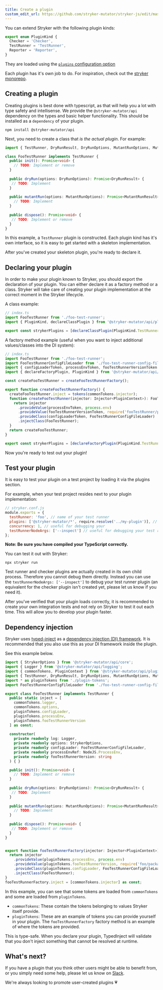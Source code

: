 ```yaml
---
title: Create a plugin
custom_edit_url: https://github.com/stryker-mutator/stryker-js/edit/master/docs/guides/create-a-plugin.md
---
```


You can extend Stryker with the following plugin kinds:

```ts
export enum PluginKind {
  Checker = 'Checker',
  TestRunner = 'TestRunner',
  Reporter = 'Reporter',
}
```

They are loaded using the [`plugins` configuration option](../configuration#plugins-string)

Each plugin has it's own job to do. For inspiration, check out the [stryker monorepo](https://github.com/stryker-mutator/stryker/tree/master/packages).

## Creating a plugin

Creating plugins is best done with typescript, as that will help you a lot with type safety and intellisense.
We provide the `@stryker-mutator/api` dependency on the types and basic helper functionality. This should be installed as a `dependency` of your plugin. 

```shell
npm install @stryker-mutator/api
```

Next, you need to create a class that _is the actual plugin_. For example:

```ts
import { TestRunner, DryRunResult, DryRunOptions, MutantRunOptions, MutantRunResult } from '@stryker-mutator/api/test-runner';

class FooTestRunner implements TestRunner {
  public init(): Promise<void> {
    // TODO: Implement or remove
  }
  
  public dryRun(options: DryRunOptions): Promise<DryRunResult> {
   // TODO: Implement
  }
  
  public mutantRun(options: MutantRunOptions): Promise<MutantRunResult> {
    // TODO: Implement
  }
  
  public dispose(): Promise<void> {
   // TODO: Implement or remove
  }
}
```

In this example, a `TestRunner` plugin is constructed. Each plugin kind has it's own interface, so it is easy to get started with a skeleton implementation.

After you've created your skeleton plugin, you're ready to declare it.

## Declaring your plugin

In order to make your plugin known to Stryker, you should export the declaration of your plugin. You can either declare it as a factory method or a class. 
Stryker will take care of creating your plugin implementation at the correct moment in the Stryker lifecycle. 

A class example:

```ts
// index.ts
import FooTestRunner from './foo-test-runner';
import { PluginKind, declareClassPlugin } from '@stryker-mutator/api/plugin';

export const strykerPlugins = [declareClassPlugin(PluginKind.TestRunner, 'foo', FooTestRunner)];
```

A factory method example (useful when you want to inject additional values/classes into the DI system):

```ts
// index.ts
import FooTestRunner from './foo-test-runner';
import FooTestRunnerConfigFileLoader from './foo-test-runner-config-file-loader';
import { configLoaderToken, processEnvToken, fooTestRunnerVersionToken } from './plugin-tokens';
import { declareFactoryPlugin, PluginKind } from '@stryker-mutator/api/plugin';

const createFooTestRunner = createFooTestRunnerFactory();

export function createFooTestRunnerFactory() {
  createFooTestRunner.inject = tokens(commonTokens.injector);
  function createFooTestRunner(injector: Injector<PluginContext>): FooTestRunner {
    return injector
      .provideValue(processEnvToken, process.env)
      .provideValue(fooTestRunnerVersionToken, require('fooTestRunner/package.json').version as string)
      .provideClass(configLoaderToken, FooTestRunnerConfigFileLoader)
      .injectClass(FooTestRunner);
  }
  return createFooTestRunner;
}

export const strykerPlugins = [declareFactoryPlugin(PluginKind.TestRunner, 'foo', createFooTestRunner)];
```

Now you're ready to test out your plugin!

## Test your plugin

It is easy to test your plugin on a test project by loading it via the plugins section.

For example, when your test project resides next to your plugin implementation:

```js
// stryker.conf.js
module.exports = {
  testRunner: 'foo', // name of your test runner
  plugins: ['@stryker-mutator/*', require.resolve('../my-plugin')], // load your test runner here
  concurrency: 1, // useful for debugging your 
  testRunnerNodeArgs: ['--inspect'] // useful for debugging your test runner plugin
};
```

**Note: Be sure you have compiled your TypeScript correctly.**

You can test it out with Stryker:

```shell
npx stryker run
```

Test runner and checker plugins are actually created in its own child process. Therefore you cannot debug them directly. Instead you can use the `testRunnerNodeArgs: ['--inspect']` to debug your test runner plugin (an equivalent for the checker plugin isn't created yet, please let us know if you need it).

After you've verified that your plugin loads correctly, it is recommended to create your own integration tests and not rely on Stryker to test it out each time. This will allow you to develop your plugin faster.

## Dependency injection

Stryker uses [typed-inject](https://github.com/nicojs/typed-inject#readme) as a [dependency injection (DI) framework](https://medium.com/@jansennico/advanced-typescript-type-safe-dependency-injection-873426e2cc96).
It is recommended that you also use this as your DI framework inside the plugin.

See this example below. 

```ts
import { StrykerOptions } from '@stryker-mutator/api/core';
import { Logger } from '@stryker-mutator/api/logging';
import { commonTokens, PluginContext } from '@stryker-mutator/api/plugin';
import { TestRunner, DryRunResult, DryRunOptions, MutantRunOptions, MutantRunResult } from '@stryker-mutator/api/test-runner';
import * as pluginTokens from './plugin-tokens';
import FooTestRunnerConfigFileLoader from './foo-test-runner-config-file-loader';

export class FooTestRunner implements TestRunner {
  public static inject = [
    commonTokens.logger,
    commonTokens.options,
    pluginTokens.configLoader,
    pluginTokens.processEnv,
    pluginTokens.fooTestRunnerVersion
  ] as const;
  
  constructor(
    private readonly log: Logger,
    private readonly options: StrykerOptions,
    private readonly configLoader: FooTestRunnerConfigFileLoader,
    private readonly processEnvRef: NodeJS.ProcessEnv,
    private readonly fooTestRunnerVersion: string
  ) { }

  public init(): Promise<void> {
    // TODO: Implement or remove
  }
  
  public dryRun(options: DryRunOptions): Promise<DryRunResult> {
   // TODO: Implement
  }
  
  public mutantRun(options: MutantRunOptions): Promise<MutantRunResult> {
    // TODO: Implement
  }
  
  public dispose(): Promise<void> {
   // TODO: Implement or remove
  }
}


export function fooTestRunnerFactory(injector: Injector<PluginContext>) {
  return injector
    .provideValue(pluginTokens.processEnv, process.env)
    .provideValue(pluginTokens.fooTestRunnerVersion, require('foo/package.json').version as string)
    .provideClass(pluginTokens.configLoader, FooTestRunnerConfigFileLoader)
    .injectClass(FooTestRunner);
}
fooTestRunnerFactory.inject = [commonTokens.injector] as const;
```

In this example, you can see that some tokens are loaded from `commonTokens` and some are loaded from `pluginTokens`.

* `commonTokens`: These contain the tokens belonging to values Stryker itself provide.
* `pluginTokens`: These are an example of tokens you can provide yourself in your plugin. The `fooTestRunnerFactory` factory method is an example of where the tokens are provided.

This is type-safe. When you declare your plugin, TypedInject will validate that you don't inject something that cannot be resolved at runtime.

## What's next?

If you have a plugin that you think other users might be able to benefit from, or you simply need some help, please let us know on [Slack](https://join.slack.com/t/stryker-mutator/shared_invite/enQtOTUyMTYyNTg1NDQ0LTU4ODNmZDlmN2I3MmEyMTVhYjZlYmJkOThlNTY3NTM1M2QxYmM5YTM3ODQxYmJjY2YyYzllM2RkMmM1NjNjZjM). 

We're always looking to promote user-created plugins 💗


